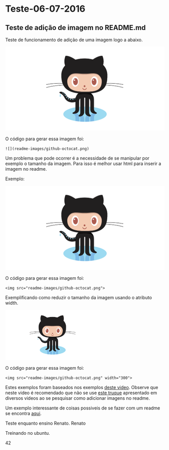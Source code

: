 ﻿# Teste-06-07-2016




## Teste de adição de imagem no README.md

Teste de funcionamento de adição de uma imagem logo a abaixo.

![](readme-images/github-octocat.png)

O código para gerar essa imagem foi:
```
![](readme-images/github-octocat.png)
```

Um problema que pode ocorrer é a necessidade de se manipular 
por exemplo o tamanho da imagem. Para isso é melhor usar html para 
inserir a imagem no readme.

Exemplo:

<img src="readme-images/github-octocat.png">

O código para gerar essa imagem foi:
```
<img src="readme-images/github-octocat.png">
```

Exemplificando como reduzir o tamanho da imagem usando o atributo width.

<img src="readme-images/github-octocat.png" width="300">

O código para gerar essa imagem foi:
```
<img src="readme-images/github-octocat.png" width="300">
```

Estes exemplos foram baseados nos exemplos [deste video](https://www.youtube.com/watch?v=hHbWF1Bvgf4).
Observe que neste video é recomendado que não se use [este truque](https://www.youtube.com/watch?v=nvPOUdz5PL4)
apresentado em diversos videos ao se pesquisar como adicionar imagens no readme.

Um exemplo interessante de coisas possiveis de se fazer com um readme se encontra [aqui](https://github.com/adam-p/markdown-here/wiki/Markdown-Cheatsheet).

Teste enquanto ensino Renato.
Renato


Treinando no ubuntu.

42
